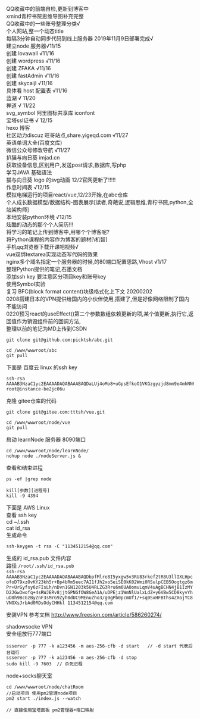 QQ收藏中的前端自检,更新到博客中  
xmind青柠书院思维导图补充完整  
QQ收藏中的一些账号整理分类√  
个人网站,整一个动态title  
每隔3分钟自动同步代码到线上服务器  2019年11月9日部署完成√  
建立node 服务器√11/15  
创建 lovawall √11/16  
创建 wordpress √11/16  
创建 ZFAKA √11/16  
创建 fastAdmin √11/16  
创建 skycaijI  √11/16  
具体看 host 配置表 √11/16  
蓝湖 √ 11/20  
禅道 √ 11/22  
svg_symbol 阿里图标共享库 iconfont  
宝塔ssl证书 √ 12/15  
hexo 博客  
社区动力discuz 旺哥站点,share.yigeqd.com √11/27  
英语单词大全(百度文库)  
微信公众号修改导航 √11/27  
扒猫与向日葵 imjad.cn  
获取设备信息,区别用户,发送post请求,数据库,写php  
学习JAVA 基础语法  
猫与向日葵 logo 的svg动画 12/2官网更新了!!!!!  
作息时间表 √12/15  
模拟电梯运行的项目react/vue,12/23开始,在abc仓库  
个人成长数据模型/数据结构-图表展示[读者,奇葩说,逻辑思维,青柠书院,python,全站架构师]  
本地安装python环境 √12/15  
炫酷的动态的那个个人简历!!!  
将学习的笔记上传到博客中,用哪个个博客呢?  
将Python课程的内容作为博客的题材[\机智]  
手机qq浏览器下载开课吧视频√  
vue双绑textarea实现动态写代码的效果  
nginx多个域名指定一个服务器的时候,的80端口配置思路,Vhost √1/17  
整理Python提供的笔记,石墨文档  
添加ssh key 要注意区分项目key和账号key  
使用Symbol实验  
复习 BFC(block format content)块级格式化上下文 20200202  
0208搭建日本的VPN提供给国内的小伙伴使用,搭建了,但是好像网络限制了国内不能访问  
0220预习react的useEffect()第二个参数数组依赖更新的项,某个值更新,执行它,返回值作为销毁组件前的回调方法,  
整理以前的笔记为MD上传到CSDN  



```shell script
git clone git@github.com:picktsh/abc.git
```

```shell script
cd /www/wwwroot/abc
git pull
```

下面是 百度云 linux 的ssh key

```
ssh-rsa AAAAB3NzaC1yc2EAAAADAQABAAABAQDaLUj4oMo8+uGpsEfkoO1VKGzgyzjd8mm9e4mhNN6FAmwQe2MybtbAOmhI6pQdS7MqVBm+bLcC25NRTPDJtcBF6x8NM3MLti3ySwyqvuPAfP7qH4V3apJWKWnTFzliTcfkNCL2+00OaHMr2iPiEyiYUcd62RPcmKQ2qjo+P26r/B7wLF9qR713HurNApzUNOrLTa5iYfdGrpC+TbzRhiaIg0K++06e9J84KQTTcxggT8y90SpoZ48cbK1wfP2dQ0CjtWeGv2Cmq3vQIzvRYwse9V3PWGrZa0umS5XTcPi/Px1mbdEbYUIcA8eX8lEtOpPvkiVHb+0P/qbY+gIavX1l root@instance-be2jc06u
```

克隆 gitee仓库的代码

```shell script
git clone git@gitee.com:tttsh/vue.git
```

```shell script
cd /www/wwwroot/node/vue
git pull
```

启动 learnNode 服务器 8090端口

```shell script
cd /www/wwwroot/node/learnNode/
nohup node ./nodeServer.js &
```

查看和结束进程
```shell script
ps -ef |grep node

kill[参数][进程号]
kill -9 4394
```

下面是 AWS Linux  
查看 ssh key  
cd ~/.ssh  
cat id_rsa  
生成命令  

```shell script
ssh-keygen -t rsa -C "1134512154@qq.com"
```
生成的 id_rsa.pub 文件内容     
路径 `/root/.ssh/id_rsa.pub`  
`ssh-rsa AAAAB3NzaC1yc2EAAAADAQABAAABAQDbpfMlre8I5yxgw5v3RU83rkef2tR8U3llIXLHpcofoDT9xzOvKY23kh5r+Bp4bRm5eec7AI1fJh2xo5eiSE0kK02Wmi0RSulpCEB5Oogtgz6mPr+UrGyfsy6zFIsLh/nDvn1GN1203k5U4RLZG3Rru6m6UAOomuLqmV4uAgBCHN4jB1IzMYD2JGw3wofq+4sRWJERv8jjtGPNGfOW8GeA1A/uDPEjz1WmNlUalxLdZ+y6VBw5CD8kyvYhuD8h9BcGzByZnF3sMrG9Zyh0dUC9MEnuZho3/g0gPb0pcmUf1/+sq0SxHFBths4ZXojYC8VNOXsJrbAd0RDsOdyCHHkl 1134512154@qq.com`


安装VPN 参考文档 http://www.freesion.com/article/586260274/

shadowsocke VPN  
安全组放行777端口
```shell script
ssserver -p 777 -k a123456 -m aes-256-cfb -d start   // -d start 代表后台运行
ssserver -p 777 -k a123456 -m aes-256-cfb -d stop
sudo kill -9 7603  // 杀死进程
```



node+socks聊天室

```shell
cd /www/wwwroot/node/chatRoom
//启动项目 使用pm2管理node项目
pm2 start ./index.js --watch

// 直接使用宝塔面板 pm2管理器+端口映射
```



